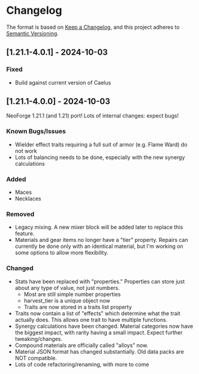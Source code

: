 # Changelog

The format is based on [Keep a Changelog](https://keepachangelog.com/en/1.0.0/),
and this project adheres to [Semantic Versioning](https://semver.org/spec/v2.0.0.html).

## [1.21.1-4.0.1] - 2024-10-03
### Fixed
- Build against current version of Caelus

## [1.21.1-4.0.0] - 2024-10-03
NeoForge 1.21.1 (and 1.21) port! Lots of internal changes: expect bugs!
### Known Bugs/Issues
- Wielder effect traits requiring a full suit of armor (e.g. Flame Ward) do not work
- Lots of balancing needs to be done, especially with the new synergy calculations
### Added
- Maces
- Necklaces
### Removed
- Legacy mixing. A new mixer block will be added later to replace this feature.
- Materials and gear items no longer have a "tier" property. Repairs can currently be done only with an identical material, but I'm working on some options to allow more flexibility.
### Changed
- Stats have been replaced with "properties." Properties can store just about any type of value, not just numbers.
  - Most are still simple number properties
  - harvest_tier is a unique object now
  - Traits are now stored in a traits list property
- Traits now contain a list of "effects" which determine what the trait actually does. This allows one trait to have multiple functions.
- Synergy calculations have been changed. Material categories now have the biggest impact, with rarity having a small impact. Expect further tweaking/changes.
- Compound materials are officially called "alloys" now.
- Material JSON format has changed substantially. Old data packs are NOT compatible.
- Lots of code refactoring/renaming, with more to come